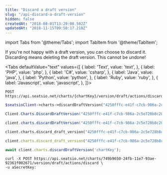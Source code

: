 ```yaml
---
title: "Discard a draft version"
slug: "/api-discard-a-draft-version"
hidden: false
createdAt: "2018-08-01T13:29:08.502Z"
updatedAt: "2018-11-15T09:50:17.218Z"
---
```


import Tabs from '@theme/Tabs';
import TabItem from '@theme/TabItem';

If you're not happy with a draft version, you can choose to discard it. Discarding means deleting the draft version. This cannot be undone!


<Tabs 
  defaultValue="text"
  values={[
{ label: 'Text', value: 'text', },
{ label: 'PHP', value: 'php', },
{ label: 'C#', value: 'csharp', },
{ label: 'Java', value: 'java', },
{ label: 'Python', value: 'python', },
{ label: 'Ruby', value: 'ruby', },
{ label: 'Javascript', value: 'javascript', },
]}>
<TabItem value='text'>

```text
POST https://api.seatsio.net/charts/{chartKey}/version/draft/actions/discard
```

</TabItem>
<TabItem value='php'>

```php
$seatsioClient->charts->discardDraftVersion("4250fffc-e41f-c7cb-986a-2c5e728b8c28");
```

</TabItem>
<TabItem value='csharp'>

```csharp
Client.Charts.DiscardDraftVersion("4250fffc-e41f-c7cb-986a-2c5e728b8c28");
```

</TabItem>
<TabItem value='java'>

```java
client.charts.discardDraftVersion("4250fffc-e41f-c7cb-986a-2c5e728b8c28");
```

</TabItem>
<TabItem value='python'>

```python
client.charts.discard_draft_version("4250fffc-e41f-c7cb-986a-2c5e728b8c28")
```

</TabItem>
<TabItem value='ruby'>

```ruby
client.charts.discard_draft_version("4250fffc-e41f-c7cb-986a-2c5e728b8c28")

```

</TabItem>
<TabItem value='javascript'>

```javascript
await client.charts.discardDraftVersion('chartKey');
```

</TabItem>
</Tabs>



```curl
curl -X POST https://api.seatsio.net/charts/749b9650-24fb-11e7-93ae-92361f002671/version/draft/actions/discard \
-u aSecretKey:
```
